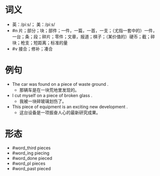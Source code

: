 # 词义
- 英：/piːs/； 美：/piːs/
- #n 片；部分；块；部件；一件，一篇，一首，一支；（尤指一套中的）一件，一台；条；段；碎片；零件；文章，报道；棋子；（某价值的）硬币；截；碎块；枪支；短距离；标准的量
- #v 接合；修补；凑合
# 例句
- The car was found on a piece of waste ground .
	- 那辆车是在一块荒地里发现的。
- I cut myself on a piece of broken glass .
	- 我被一块碎玻璃划伤了。
- This piece of equipment is an exciting new development .
	- 这台设备是一项振奋人心的最新研究成果。
# 形态
- #word_third pieces
- #word_ing piecing
- #word_done pieced
- #word_pl pieces
- #word_past pieced

